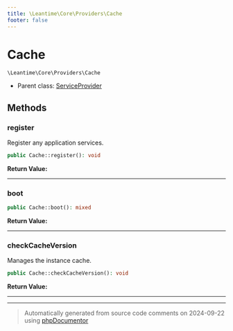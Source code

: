 ```yaml
---
title: \Leantime\Core\Providers\Cache
footer: false
---
```


# Cache




`\Leantime\Core\Providers\Cache`

* Parent class: [ServiceProvider](../../../../classes.md)



## Methods

### register

Register any application services.

```php
public Cache::register(): void
```









**Return Value:**





---
### boot



```php
public Cache::boot(): mixed
```









**Return Value:**





---
### checkCacheVersion

Manages the instance cache.

```php
public Cache::checkCacheVersion(): void
```









**Return Value:**





---


---
> Automatically generated from source code comments on 2024-09-22 using [phpDocumentor](http://www.phpdoc.org/)
